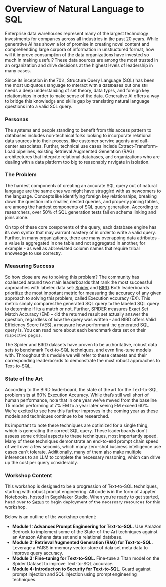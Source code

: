 # Overview of Natural Language to SQL

Enterprise data warehouses represent many of the largest technology investments for companies across all industries in the past 20 years. While generative AI has shown a lot of promise in creating novel content and comprehending large corpora of information in unstructured format, how will it improve consumption of the data organizations have invested so much in making useful? These data sources are among the most trusted in an organization and drive decisions at the highest levels of leadership in many cases.

Since its inception in the 70’s, Structure Query Language (SQL) has been the most ubiquitous language to interact with a databases but one still needs a deep understanding of set theory, data types, and foreign key relationships in order to make sense of the data. Generative AI offers a way to bridge this knowledge and skills gap by translating natural language questions into a valid SQL query.

### Personas
The systems and people standing to benefit from this access pattern to databases includes non-technical folks looking to incorporate relational data sources into their process, like customer service agents and call-center associates. Further, technical use cases include Extract-Transform-Load pipelines, existing Retrieval Augmented Generation (RAG) architectures that integrate relational databases, and organizations who are dealing with a data platform too big to reasonably navigate in isolation.

### The Problem
The hardest components of creating an accurate SQL query out of natural language are the same ones we might have struggled with as newcomers to the language. Concepts like identifying foreign key relationships, breaking down the question into smaller, nested queries, and properly joining tables, are among the hardest components of SQL query generation. According to researchers, over 50% of SQL generation tests fail on schema linking and joins alone.

On top of these core components of the query, each database engine has its own syntax that may warrant mastery of in order to write a valid query. Further, in many organizations, there are many overlapping data attributes - a value is aggregated in one table and not aggregated in another, for example - as well as abbreviated column names that require tribal knowledge to use correctly.

### Measuring Success
So how close are we to solving this problem? The community has coalesced around two main leaderboards that rank the most successful approaches with labeled data set: [Spider](https://yale-lily.github.io/spider) and [BIRD](https://bird-bench.github.io/). Both leaderboards prioritize the most important metric for measuring the accuracy of any given approach to solving this problem, called Execution Accuracy (EX). This metric simply compares the generated SQL query to the labeled SQL query to determine if its a match or not. Further, SPIDER measures Exact Set Match Accuracy (EM) – did the returned result set actually answer the question, regardless of how the query was written – and BIRD offers Valid Efficiency Score (VES), a measure how performant the generated SQL query is. You can read more about each benchmark data set on their respective pages.

The Spider and BIRD datasets have proven to be authoritative, robust data sets to benchmark Text-to-SQL techniques, and even fine-tune models with. Throughout this module we will refer to these datasets and their corresponding leaderboards to demonstrate the most robust approaches to Text-to-SQL.

### State of the Art
According to the BIRD leaderboard, the state of the art for the Text-to-SQL problem sits at 60% Execution Accuracy. While that’s still well short of human performance, note that in one year we've moved from the baseline T5 model performing at 7% EM to a year later seeing EM exceed 60%. We’re excited to see how this further improves in the coming year as these models and techniques continue to be researched.

Its important to note these techniques are optimized for a single thing, which is generating the correct SQL query. These leaderboards don't assess some critical aspects to these techniques, most importantly speed. Many of these techniques demonstrate an end-to-end prompt chain speed of well over a few seconds, which many zero-shot business intelligence use cases can't tolerate. Additionally, many of them also make multiple inferences to an LLM to complete the necessary reasoning, which can drive up the cost per query considerably.

### Workshop Content
This workshop is designed to be a progression of Text-to-SQL techniques, starting with robust prompt engineering. All code is in the form of Jupyter Notebooks, hosted in SageMaker Studio. When you're ready to get started, head over to [Setup](./SETUP.md) to begin deployment of the necessary resources for this workshop.


Below is an outline of the workshop content:

* **Module 1: Advanced Prompt Engineering for Text-to-SQL.** Use Amazon Bedrock to implement some of the State-of-the-Art techniques against an Amazon Athena data set and a relational database.
* **Module 2: Retrieval Augmented Generation (RAG) for Text-to-SQL.** Leverage a FAISS in-memory vector store of data set meta data to improve query accuracy.
* **Module 3: Fine-tuning for Text-to-SQL.** Fine-tune a Titan model on the Spider Dataset to improve Text-to-SQL accuracy.
* **Module 4: Introduction to Security for Text-to-SQL.** Guard against prompt injection and SQL injection using prompt engineering techniques.  
